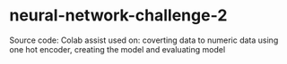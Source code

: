 # neural-network-challenge-2

Source code: 
Colab assist used on: coverting data to numeric data using one hot encoder, creating the model and evaluating model
